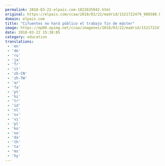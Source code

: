 ```yaml
---
permalink: 2018-03-22-elpais.com-1822635942.html
original: https://elpais.com/ccaa/2018/03/22/madrid/1521722479_986580.html#?ref=rss&format=simple&link=link
domain: elpais.com
title: "Cifuentes no hará público el trabajo fin de máster"
image: https://ep00.epimg.net/ccaa/imagenes/2018/03/22/madrid/1521722479_986580_1521725623_rrss_normal.jpg
date: 2018-03-22 15:38:05
category: education
translations: 
 - 'en'
 - 'de'
 - 'ru'
 - 'ja'
 - 'fr'
 - 'it'
 - 'zh-CN'
 - 'zh-TW'
 - 'ar'
 - 'fa'
 - 'pt'
 - 'hi'
 - 'tr'
 - 'id'
 - 'nl'
 - 'sv'
 - 'vi'
 - 'pl'
 - 'ko'
 - 'no'
 - 'da'
 - 'th'
 - 'ta'
 - 'ms'
 - 'hy'
---
```


